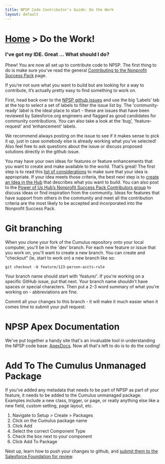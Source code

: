 ```yaml
---
title: NPSP Code Contributor's Guide: Do the Work
layout: default
---
```

# [Home](http://developer.salesforcefoundation.org/Cumulus/Contributor/) > Do the Work!

### I've got my IDE. Great ... What should I do?

Phew! You are now all set up to contribute code to NPSP. The first thing to do is make sure you've read the general [Contributing to the Nonprofit Success Pack](http://www.salesforce.org/help/contribute-nonprofit-success-pack/) page. 

If you’re not sure what you want to build but are looking for a way to contribute, it’s actually pretty easy to find something to work on.

First, head back over to the [NPSP github issues](github.com/SalesforceFoundation/Cumulus/issues) and use the big ‘Labels’ tab at the top to select a set of labels to filter the issue list by. The 'community-ready' label is the ideal place to start - these are issues that have been reviewed by Salesforce.org engineers and flagged as good candidates for community contributions. You can also take a look at the ‘bug’, 'feature-request’ and ‘enhancement' labels.

We recommend always posting on the issue to see if it makes sense to pick it up, just in case somebody else is already working what you’ve selected! Also feel free to ask questions about the issue or discuss proposed solutions directly in the github issue.

You may have your own ideas for features or feature enhancements that you want to create and make available to the world. That’s great! The first step is to read this [list of considerations](http://www.salesforce.org/help/contribute-nonprofit-success-pack/#developer) to make sure that your idea is appropriate. If your idea meets those criteria, the best next step is to [create an Idea in the Hub](https://powerofus.force.com/hub-ideas) that describes what you want to build. You can also post to the [Power of Us Hub’s Nonprofit Success Pack Contributors group](https://powerofus.force.com/0F980000000CtL2) to discuss ideas or find inspiration from the community. Ideas for features that have support from others in the community and meet all the contribution criteria are the most likely to be accepted and incorporated into the Nonprofit Success Pack.

# Git branching

When you clone your fork of the Cumulus repository onto your local computer, you'll be in the 'dev' branch. For each new feature or issue that you work on, you'll want to create a new branch. You can create and "checkout" (ie, start to work on) a new branch like so:

```git checkout -b feature/123-person-accts-rule```

Your branch name should start with 'feature/'. If you're working on a specific GitHub issue, put that next. Your branch name shouldn't have spaces or special characters. Then put a 2-3 word summary of what you're working on - abbreviations are fine. 

Commit all your changes to this branch - it will make it much easier when it comes time to submit your pull request.

# NPSP Apex Documentation

We've put together a handy site that's an invaluable tool in understanding the NPSP code base: [ApexDocs](http://developer.salesforcefoundation.org/Cumulus/). Now all that's left to do is to do the coding!

# Add To The Cumulus Unmanaged Package

If you've added any metadata that needs to be part of NPSP as part of your feature, it needs to be added to the Cumulus unmanaged package. Examples include a new class, trigger, or page, or really anything else like a new field, custom setting, page layout, etc.

1. Navigate to Setup > Create > Packages
2. Click on the Cumulus package name
3. Click Add
4. Select the correct Component Type
5. Check the box next to your component
6. Click Add To Package

Next up, learn how to push your changes to github, and [submit them to the Salesforce Foundation for review](Submit-Your-Feature.html).
